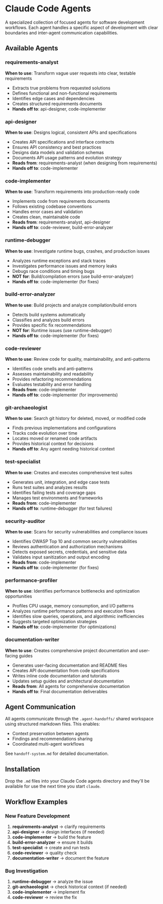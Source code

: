 # Claude Code Agents

A specialized collection of focused agents for software development workflows.
Each agent handles a specific aspect of development with clear boundaries and
inter-agent communication capabilities.

## Available Agents

### **requirements-analyst**
**When to use**: Transform vague user requests into clear, testable requirements
- Extracts true problems from requested solutions
- Defines functional and non-functional requirements
- Identifies edge cases and dependencies
- Creates structured requirements documents
- **Hands off to**: api-designer, code-implementer

### **api-designer**
**When to use**: Designs logical, consistent APIs and specifications
- Creates API specifications and interface contracts
- Ensures API consistency and best practices
- Designs data models and validation schemas
- Documents API usage patterns and evolution strategy
- **Reads from**: requirements-analyst (when designing from requirements)
- **Hands off to**: code-implementer

### **code-implementer**
**When to use**: Transform requirements into production-ready code
- Implements code from requirements documents
- Follows existing codebase conventions
- Handles error cases and validation
- Creates clean, maintainable code
- **Reads from**: requirements-analyst, api-designer
- **Hands off to**: code-reviewer, build-error-analyzer

### **runtime-debugger**
**When to use**: Investigate runtime bugs, crashes, and production issues
- Analyzes runtime exceptions and stack traces
- Investigates performance issues and memory leaks
- Debugs race conditions and timing bugs
- **NOT for**: Build/compilation errors (use build-error-analyzer)
- **Hands off to**: code-implementer (for fixes)

### **build-error-analyzer**
**When to use**: Build projects and analyze compilation/build errors
- Detects build systems automatically
- Classifies and analyzes build errors
- Provides specific fix recommendations
- **NOT for**: Runtime issues (use runtime-debugger)
- **Hands off to**: code-implementer (for fixes)

### **code-reviewer**
**When to use**: Review code for quality, maintainability, and anti-patterns
- Identifies code smells and anti-patterns
- Assesses maintainability and readability
- Provides refactoring recommendations
- Evaluates testability and error handling
- **Reads from**: code-implementer
- **Hands off to**: code-implementer (for improvements)

### **git-archaeologist**
**When to use**: Search git history for deleted, moved, or modified code
- Finds previous implementations and configurations
- Tracks code evolution over time
- Locates moved or renamed code artifacts
- Provides historical context for decisions
- **Hands off to**: Any agent needing historical context

### **test-specialist**
**When to use**: Creates and executes comprehensive test suites
- Generates unit, integration, and edge case tests
- Runs test suites and analyzes results
- Identifies failing tests and coverage gaps
- Manages test environments and frameworks
- **Reads from**: code-implementer
- **Hands off to**: runtime-debugger (for test failures)

### **security-auditor**
**When to use**: Scans for security vulnerabilities and compliance issues
- Identifies OWASP Top 10 and common security vulnerabilities
- Reviews authentication and authorization mechanisms
- Detects exposed secrets, credentials, and sensitive data
- Validates input sanitization and output encoding
- **Reads from**: code-implementer
- **Hands off to**: code-implementer (for fixes)

### **performance-profiler**
**When to use**: Identifies performance bottlenecks and optimization opportunities
- Profiles CPU usage, memory consumption, and I/O patterns
- Analyzes runtime performance patterns and execution flows
- Identifies slow queries, operations, and algorithmic inefficiencies
- Suggests targeted optimization strategies
- **Hands off to**: code-implementer (for optimizations)

### **documentation-writer**
**When to use**: Creates comprehensive project documentation and user-facing guides
- Generates user-facing documentation and README files
- Creates API documentation from code specifications
- Writes inline code documentation and tutorials
- Updates setup guides and architectural documentation
- **Reads from**: All agents for comprehensive documentation
- **Hands off to**: Final documentation deliverables

## Agent Communication

All agents communicate through the `.agent-handoffs/` shared workspace using structured markdown files. This enables:
- Context preservation between agents
- Findings and recommendations sharing
- Coordinated multi-agent workflows

See `handoff-system.md` for detailed documentation.

## Installation

Drop the `.md` files into your Claude Code agents directory and they'll be
available for use the next time you start `claude`.

## Workflow Examples

### New Feature Development
1. **requirements-analyst** → clarify requirements
2. **api-designer** → design interfaces (if needed)
3. **code-implementer** → build the feature
4. **build-error-analyzer** → ensure it builds
5. **test-specialist** → create and run tests
6. **code-reviewer** → quality check
7. **documentation-writer** → document the feature

### Bug Investigation
1. **runtime-debugger** → analyze the issue
2. **git-archaeologist** → check historical context (if needed)
3. **code-implementer** → implement fix
4. **code-reviewer** → review the fix
